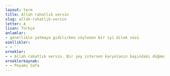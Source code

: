 ```yaml
---
layout: term
title: Allah rahatlık versin
slug: allah-rahatlik-versin
letter: A
lisan: Türkçe
anlamlar:
- genellikle yatmaya gidilirken söylenen bir iyi dilek sözü
ozellikler:
- - ''
ornekler:
- - Allah rahatlık versin. Bir şey istersen karyolanın başındaki düğmeye bas.
orneklerkaynak:
- - Peyami Safa
---
```

